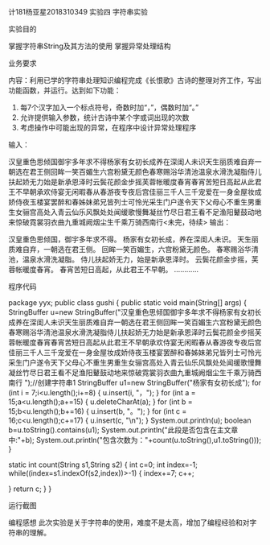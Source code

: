 计181杨亚星2018310349
实验四 字符串实验
 
实验目的

掌握字符串String及其方法的使用
掌握异常处理结构


业务要求


内容：利用已学的字符串处理知识编程完成《长恨歌》古诗的整理对齐工作，写出功能函数，并运行。达到如下功能：
 
1. 每7个汉字加入一个标点符号，奇数时加“，”，偶数时加“。”
2. 允许提供输入参数，统计古诗中某个字或词出现的次数
3. 考虑操作中可能出现的异常，在程序中设计异常处理程序

 
输入：

汉皇重色思倾国御宇多年求不得杨家有女初长成养在深闺人未识天生丽质难自弃一朝选在君王侧回眸一笑百媚生六宫粉黛无颜色春寒赐浴华清池温泉水滑洗凝脂侍儿扶起娇无力始是新承恩泽时云鬓花颜金步摇芙蓉帐暖度春宵春宵苦短日高起从此君王不早朝承欢侍宴无闲暇春从春游夜专夜后宫佳丽三千人三千宠爱在一身金屋妆成娇侍夜玉楼宴罢醉和春姊妹弟兄皆列士可怜光采生门户遂令天下父母心不重生男重生女骊宫高处入青云仙乐风飘处处闻缓歌慢舞凝丝竹尽日君王看不足渔阳鼙鼓动地来惊破霓裳羽衣曲九重城阙烟尘生千乘万骑西南行<未完，待续>
输出：

汉皇重色思倾国，御宇多年求不得。
杨家有女初长成，养在深闺人未识。
天生丽质难自弃，一朝选在君王侧。
回眸一笑百媚生，六宫粉黛无颜色。
春寒赐浴华清池，温泉水滑洗凝脂。
侍儿扶起娇无力，始是新承恩泽时。
云鬓花颜金步摇，芙蓉帐暖度春宵。
春宵苦短日高起，从此君王不早朝。
…………


程序代码

package yyx;
public class  gushi
{
public static void main(String[] args)
{
StringBuffer u=new StringBuffer("汉皇重色思倾国御宇多年求不得杨家有女初长成养在深闺人未识天生丽质难自弃一朝选在君王侧回眸一笑百媚生六宫粉黛无颜色春寒赐浴华清池温泉水滑洗凝脂侍儿扶起娇无力始是新承恩泽时云鬓花颜金步摇芙蓉帐暖度春宵春宵苦短日高起从此君王不早朝承欢侍宴无闲暇春从春游夜专夜后宫佳丽三千人三千宠爱在一身金屋妆成娇侍夜玉楼宴罢醉和春姊妹弟兄皆列士可怜光采生门户遂令天下父母心不重生男重生女骊宫高处入青云仙乐风飘处处闻缓歌慢舞凝丝竹尽日君王看不足渔阳鼙鼓动地来惊破霓裳羽衣曲九重城阙烟尘生千乘万骑西南行 ");//创建字符串1
StringBuffer u1=new StringBuffer("杨家有女初长成");
for (int i = 7;i<u.length();i+=8) {
       u.insert(i, "，");
           }
      for (int a = 15;a<u.length();a+=15) {
       u.deleteCharAt(a);
           }
       for (int b = 15;b<u.length();b+=16) {
           u.insert(b, "。");
           }
       for (int c = 16;c<u.length();c+=17) {
           u.insert(c, "\n");
           }
   System.out.println(u);
boolean b=u.toString().contains(u1);
System.out.println("此段是否包含在主文章中:"+b);
System.out.println("包含次数为："+count(u.toString(),u1.toString()));
}

static int count(String s1,String s2)
{
int c=0;
int index=-1;
while((index=s1.indexOf(s2,index))>-1)
{
index+=7;
c++;

}
return c;
}
}



运行截图
  
编程感想
此次实验是关于字符串的使用，难度不是太高，增加了编程经验和对字符串的理解。
